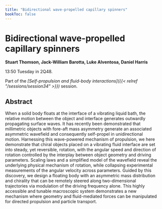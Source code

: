 ```yaml
---
title: "Bidirectional wave-propelled capillary spinners"
bookToc: false
---
```


# Bidirectional wave-propelled capillary spinners

**Stuart Thomson, Jack-William Barotta, Luke Alventosa, Daniel Harris**

13:50 Tuesday in 2Q48.

Part of the *[Self-propulsion and fluid-body interactions]({{< relref "/sessions/session34" >}})* session.

## Abstract

When a solid body floats at the interface of a vibrating liquid bath, the relative motion between the object and interface generates outwardly propagating surface waves. It has recently been demonstrated that millimetric objects with fore-aft mass asymmetry generate an associated asymmetric wavefield and consequently self-propel in unidirectional motion. Harnessing this wave-powered mechanism of propulsion, we here demonstrate that chiral objects placed on a vibrating fluid interface are set into steady, yet reversible, rotation, with the angular speed and direction of rotation controlled by the interplay between object geometry and driving parameters. Scaling laws and a simplified model of the wavefield reveal the underlying physical mechanism of rotation, while collapsing experimental measurements of the angular velocity across parameters. Guided by this discovery, we design a floating body with an asymmetric mass distribution and chirality that can be remotely steered along two-dimensional trajectories via modulation of the driving frequency alone. This highly accessible and tunable macroscopic system demonstrates a new mechanism where geometry and fluid-mediated forces can be manipulated for directed propulsion and particle transport.


